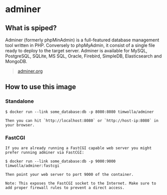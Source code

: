 # adminer

## What is spiped?

Adminer (formerly phpMinAdmin) is a full-featured database management tool written in PHP. Conversely to phpMyAdmin, it consist of a single file ready to deploy to the target server. Adminer is available for MySQL, PostgreSQL, SQLite, MS SQL, Oracle, Firebird, SimpleDB, Elasticsearch and MongoDB.

> [adminer.org](https://www.adminer.org)

## How to use this image

### Standalone

	$ docker run --link some_database:db -p 8080:8080 timwolla/adminer

	Then you can hit `http://localhost:8080` or `http://host-ip:8080` in your browser.

### FastCGI

	If you are already running a FastCGI capable web server you might prefer running adminer via FastCGI:
	
	$ docker run --link some_database:db -p 9000:9000 timwolla/adminer:fastcgi
	
	Then point your web server to port 9000 of the container.
	
	Note: This exposes the FastCGI socket to the Internet. Make sure to add proper firewall rules to prevent a direct access.
